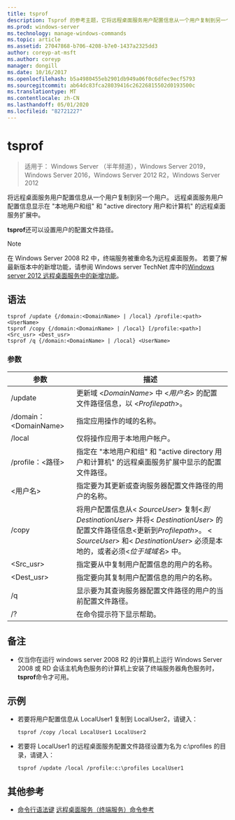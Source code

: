 ```yaml
---
title: tsprof
description: Tsprof 的参考主题，它将远程桌面服务用户配置信息从一个用户复制到另一个用户。
ms.prod: windows-server
ms.technology: manage-windows-commands
ms.topic: article
ms.assetid: 27047868-b706-4208-b7e0-1437a2325dd3
author: coreyp-at-msft
ms.author: coreyp
manager: dongill
ms.date: 10/16/2017
ms.openlocfilehash: b5a4980455eb2901db949a06f0c6dfec9ecf5793
ms.sourcegitcommit: ab64dc83fca28039416c26226815502d0193500c
ms.translationtype: MT
ms.contentlocale: zh-CN
ms.lasthandoff: 05/01/2020
ms.locfileid: "82721227"
---
```

# <a name="tsprof"></a>tsprof

> 适用于： Windows Server （半年频道），Windows Server 2019，Windows Server 2016，Windows Server 2012 R2，Windows Server 2012

将远程桌面服务用户配置信息从一个用户复制到另一个用户。
远程桌面服务用户配置信息显示在 "本地用户和组" 和 "active directory 用户和计算机" 的远程桌面服务扩展中。

**tsprof**还可以设置用户的配置文件路径。



> [!NOTE]
> 在 Windows Server 2008 R2 中，终端服务被重命名为远程桌面服务。 若要了解最新版本中的新增功能，请参阅 Windows server TechNet 库中的[Windows server 2012 远程桌面服务中的新增功能](https://technet.microsoft.com/library/hh831527)。

## <a name="syntax"></a>语法
```
tsprof /update {/domain:<DomainName> | /local} /profile:<path> <UserName>
tsprof /copy {/domain:<DomainName> | /local} [/profile:<path>] <Src_usr> <Dest_usr>
tsprof /q {/domain:<DomainName> | /local} <UserName>
```

### <a name="parameters"></a>参数
|参数|描述|
|-------|--------|
|/update|更新域 <*DomainName*> 中 <*用户名*> 的配置文件路径信息，以 <*Profilepath*>。|
|/domain：\<DomainName>|指定应用操作的域的名称。|
|/local|仅将操作应用于本地用户帐户。|
|/profile：\<路径>|指定在 "本地用户和组" 和 "active directory 用户和计算机" 的远程桌面服务扩展中显示的配置文件路径。|
|\<用户名>|指定要为其更新或查询服务器配置文件路径的用户的名称。|
|/copy|将用户配置信息从\< *SourceUser*> 复制\<*到 DestinationUser*> 并将\< *DestinationUser*> 的配置文件路径信息\<更新到*Profilepath*>。 \< *SourceUser*> 和\< *DestinationUser*> 必须是本地的，或者必须\<*位于域域名*> 中。|
|\<Src_usr>|指定要从中复制用户配置信息的用户的名称。|
|\<Dest_usr>|指定要向其复制用户配置信息的用户的名称。|
|/q|显示要为其查询服务器配置文件路径的用户的当前配置文件路径。|
|/?|在命令提示符下显示帮助。|

## <a name="remarks"></a>备注
-   仅当你在运行 windows server 2008 R2 的计算机上运行 Windows Server 2008 或 RD 会话主机角色服务的计算机上安装了终端服务器角色服务时， **tsprof**命令才可用。

## <a name="examples"></a>示例
-   若要将用户配置信息从 LocalUser1 复制到 LocalUser2，请键入：
    ```
    tsprof /copy /local LocalUser1 LocalUser2
    ```
-   若要将 LocalUser1 的远程桌面服务配置文件路径设置为名为 c:\profiles 的目录，请键入：
    ```
    tsprof /update /local /profile:c:\profiles LocalUser1
    ```

## <a name="additional-references"></a>其他参考
- [命令行语法键](command-line-syntax-key.md)
[远程桌面服务（终端服务）命令参考](remote-desktop-services-terminal-services-command-reference.md)
